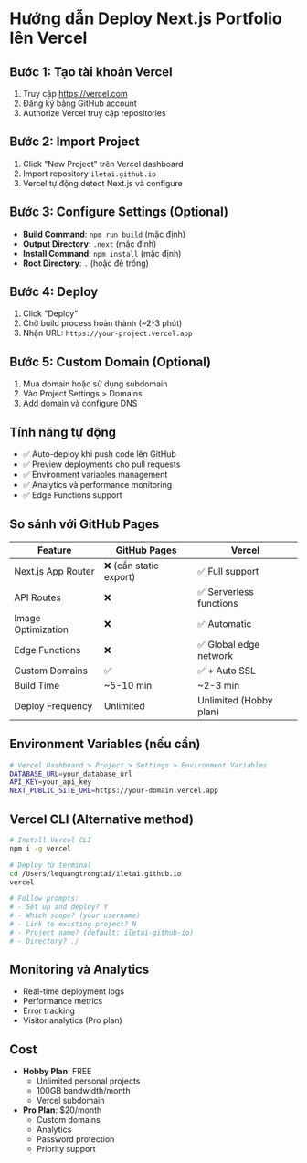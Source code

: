 # Hướng dẫn Deploy Next.js Portfolio lên Vercel

## Bước 1: Tạo tài khoản Vercel

1. Truy cập <https://vercel.com>
2. Đăng ký bằng GitHub account
3. Authorize Vercel truy cập repositories

## Bước 2: Import Project

1. Click "New Project" trên Vercel dashboard
2. Import repository `iletai.github.io`
3. Vercel tự động detect Next.js và configure

## Bước 3: Configure Settings (Optional)

- **Build Command**: `npm run build` (mặc định)
- **Output Directory**: `.next` (mặc định)
- **Install Command**: `npm install` (mặc định)
- **Root Directory**: `.` (hoặc để trống)

## Bước 4: Deploy

1. Click "Deploy"
2. Chờ build process hoàn thành (~2-3 phút)
3. Nhận URL: `https://your-project.vercel.app`

## Bước 5: Custom Domain (Optional)

1. Mua domain hoặc sử dụng subdomain
2. Vào Project Settings > Domains
3. Add domain và configure DNS

## Tính năng tự động

- ✅ Auto-deploy khi push code lên GitHub
- ✅ Preview deployments cho pull requests
- ✅ Environment variables management
- ✅ Analytics và performance monitoring
- ✅ Edge Functions support

## So sánh với GitHub Pages

| Feature | GitHub Pages | Vercel |
|---------|-------------|--------|
| Next.js App Router | ❌ (cần static export) | ✅ Full support |
| API Routes | ❌ | ✅ Serverless functions |
| Image Optimization | ❌ | ✅ Automatic |
| Edge Functions | ❌ | ✅ Global edge network |
| Custom Domains | ✅ | ✅ + Auto SSL |
| Build Time | ~5-10 min | ~2-3 min |
| Deploy Frequency | Unlimited | Unlimited (Hobby plan) |

## Environment Variables (nếu cần)

```bash
# Vercel Dashboard > Project > Settings > Environment Variables
DATABASE_URL=your_database_url
API_KEY=your_api_key
NEXT_PUBLIC_SITE_URL=https://your-domain.vercel.app
```

## Vercel CLI (Alternative method)

```bash
# Install Vercel CLI
npm i -g vercel

# Deploy từ terminal
cd /Users/lequangtrongtai/iletai.github.io
vercel

# Follow prompts:
# - Set up and deploy? Y
# - Which scope? (your username)
# - Link to existing project? N
# - Project name? (default: iletai-github-io)
# - Directory? ./
```

## Monitoring và Analytics

- Real-time deployment logs
- Performance metrics
- Error tracking
- Visitor analytics (Pro plan)

## Cost

- **Hobby Plan**: FREE
  - Unlimited personal projects
  - 100GB bandwidth/month
  - Vercel subdomain
- **Pro Plan**: $20/month
  - Custom domains
  - Analytics
  - Password protection
  - Priority support
